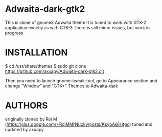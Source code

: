 Adwaita-dark-gtk2
=================

This is clone of gnome3 Adwaita theme
It is tuned to work with GTK-2 application exactly as with GTK-3
There is still minor issues, but work in progress

INSTALLATION
=================

$ cd /usr/share/themes
$ sudo git clone https://github.com/axxapy/Adwaita-dark-gtk2.git

Then you need to launch gnome-tweak-tool, go to Appearance section and change "Window" and "GTK+" Themes to Adwaita-dark

AUTHORS
=================
originally cloned by Roi M (https://plus.google.com/+RoiMMrNucky/posts/KsybAs8Htgc)
tuned and updated by axxapy
